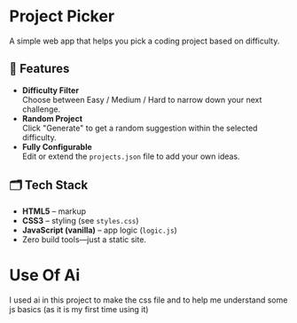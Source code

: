 # Project Picker

A simple web app that helps you pick a coding project based on difficulty.


## 🚀 Features

- **Difficulty Filter**  
  Choose between Easy / Medium / Hard to narrow down your next challenge.
- **Random Project**  
  Click "Generate" to get a random suggestion within the selected difficulty.
- **Fully Configurable**  
  Edit or extend the `projects.json` file to add your own ideas.

## 🗂️ Tech Stack

- **HTML5** – markup  
- **CSS3** – styling (see `styles.css`)  
- **JavaScript (vanilla)** – app logic (`logic.js`)  
- Zero build tools—just a static site.

# Use Of Ai 

I used ai in this project to make the css file
and to help me understand some js basics (as it is my first time using it)
